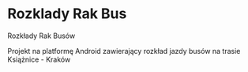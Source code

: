 Rozklady Rak Bus
==============

Rozkłady Rak Busów

Projekt na platformę Android zawierający rozkład jazdy busów na trasie Książnice - Kraków
